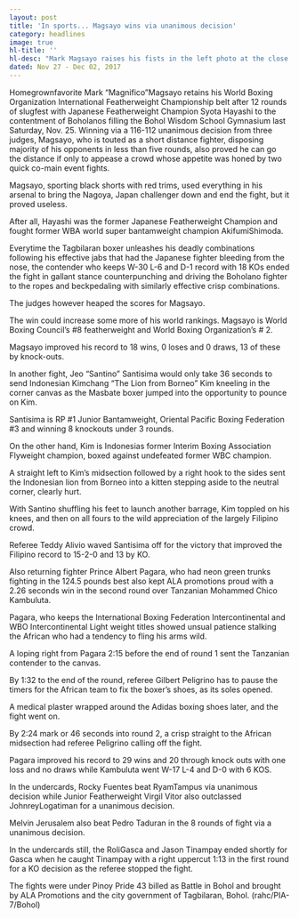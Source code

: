 ```yaml
---
layout: post
title: 'In sports... Magsayo wins via unanimous decision'
category: headlines
image: true
hl-title: ''
hl-desc: "Mark Magsayo raises his fists in the left photo at the close of the 12th round after battling the Japanese Shota Hayashi as shown in the right photo."
dated: Nov 27 - Dec 02, 2017
---
```


Homegrownfavorite Mark “Magnifico”Magsayo retains his World Boxing Organization International Featherweight Championship belt after 12 rounds of slugfest with Japanese Featherweight Champion Syota Hayashi to the contentment of Boholanos filling the Bohol Wisdom School Gymnasium last Saturday, Nov. 25.
Winning via a 116-112 unanimous decision from three judges, Magsayo, who is touted as a short distance fighter, disposing majority of his opponents in less than five rounds, also proved he can go the distance if only to appease a crowd whose appetite was honed by two quick co-main event fights.

Magsayo, sporting black shorts with red trims, used everything in his arsenal to bring the Nagoya, Japan challenger down and end the fight, but it proved useless.

After all, Hayashi was the former Japanese Featherweight Champion and fought former WBA world super bantamweight champion AkifumiShimoda.

Everytime the Tagbilaran boxer unleashes his deadly combinations following his effective jabs that had the Japanese fighter bleeding from the nose, the contender who keeps W-30 L-6 and D-1 record with 18 KOs ended the fight in gallant stance counterpunching and driving the Boholano fighter to the ropes and beckpedaling with similarly effective crisp combinations.

The judges however heaped the scores for Magsayo.

The win could increase some more of his world rankings. Magsayo is World Boxing Council’s #8 featherweight and World Boxing Organization’s # 2.

Magsayo improved his record to 18 wins, 0 loses and 0 draws, 13 of these by knock-outs.

In another fight, Jeo “Santino” Santisima would only take 36 seconds to send Indonesian Kimchang “The Lion from Borneo” Kim kneeling in the corner canvas as the Masbate boxer jumped into the opportunity to pounce on Kim.

Santisima is RP #1 Junior Bantamweight, Oriental Pacific Boxing Federation #3 and winning 8 knockouts under 3 rounds.

On the other hand, Kim is Indonesias former Interim Boxing Association Flyweight champion, boxed against undefeated former WBC champion.

A straight left to Kim’s midsection followed by a right hook to the sides sent the Indonesian lion from Borneo into a kitten stepping aside to the neutral corner, clearly hurt.

With Santino shuffling his feet to launch another barrage, Kim toppled on his knees, and then on all fours to the wild appreciation of the largely Filipino crowd.

Referee Teddy Alivio waved Santisima off for the victory that improved the Filipino record to 15-2-0 and 13 by KO.

Also returning fighter Prince Albert Pagara, who had neon green trunks fighting in the 124.5 pounds best also kept ALA promotions proud with a 2.26 seconds win in the second round over Tanzanian Mohammed Chico Kambuluta.

Pagara, who keeps the International Boxing Federation Intercontinental and WBO Intercontinental Light weight titles showed unsual patience stalking the African who had a tendency to fling his arms wild.

A loping right from Pagara 2:15 before the end of round 1 sent the Tanzanian contender to the canvas.

By 1:32 to the end of the round, referee Gilbert Peligrino has to pause the timers for the African team to fix the boxer’s shoes, as its soles opened.

A medical plaster wrapped around the Adidas boxing shoes later, and the fight went on.

By 2:24 mark or 46 seconds into round 2, a crisp straight to the African midsection had referee Peligrino calling off the fight.

Pagara improved his record to 29 wins and 20 through knock outs with one loss and no draws while Kambuluta went W-17 L-4 and D-0 with 6 KOS.

In the undercards, Rocky Fuentes beat RyamTampus via unanimous decision while Junior Featherweight Virgil Vitor also outclassed JohnreyLogatiman for a unanimous decision.

Melvin Jerusalem also beat Pedro Taduran in the 8 rounds of fight via a unanimous decision.

In the undercards still, the RoliGasca and Jason Tinampay ended shortly for Gasca when he caught Tinampay with a right uppercut 1:13 in the first round for a KO decision as the referee stopped the fight.

The fights were under Pinoy Pride 43 billed as Battle in Bohol and brought by ALA Promotions and the city government of Tagbilaran, Bohol. (rahc/PIA-7/Bohol)